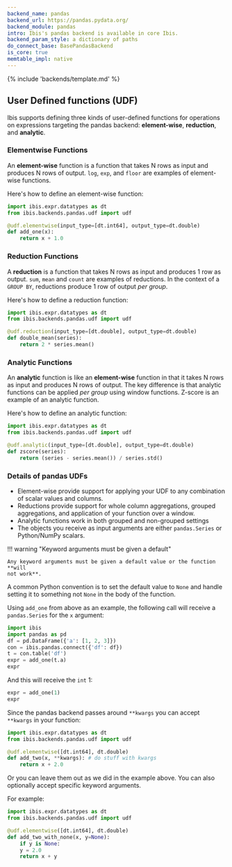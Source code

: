 ```yaml
---
backend_name: pandas
backend_url: https://pandas.pydata.org/
backend_module: pandas
intro: Ibis's pandas backend is available in core Ibis.
backend_param_style: a dictionary of paths
do_connect_base: BasePandasBackend
is_core: true
memtable_impl: native
---
```


{% include 'backends/template.md' %}

## User Defined functions (UDF)

Ibis supports defining three kinds of user-defined functions for operations on
expressions targeting the pandas backend: **element-wise**, **reduction**, and
**analytic**.

### Elementwise Functions

An **element-wise** function is a function that takes N rows as input and
produces N rows of output. `log`, `exp`, and `floor` are examples of
element-wise functions.

Here's how to define an element-wise function:

```python
import ibis.expr.datatypes as dt
from ibis.backends.pandas.udf import udf

@udf.elementwise(input_type=[dt.int64], output_type=dt.double)
def add_one(x):
    return x + 1.0
```

### Reduction Functions

A **reduction** is a function that takes N rows as input and produces 1 row
as output. `sum`, `mean` and `count` are examples of reductions. In
the context of a `GROUP BY`, reductions produce 1 row of output _per
group_.

Here's how to define a reduction function:

```python
import ibis.expr.datatypes as dt
from ibis.backends.pandas.udf import udf

@udf.reduction(input_type=[dt.double], output_type=dt.double)
def double_mean(series):
    return 2 * series.mean()
```

### Analytic Functions

An **analytic** function is like an **element-wise** function in that it takes
N rows as input and produces N rows of output. The key difference is that
analytic functions can be applied _per group_ using window functions. Z-score
is an example of an analytic function.

Here's how to define an analytic function:

```python
import ibis.expr.datatypes as dt
from ibis.backends.pandas.udf import udf

@udf.analytic(input_type=[dt.double], output_type=dt.double)
def zscore(series):
    return (series - series.mean()) / series.std()
```

### Details of pandas UDFs

- Element-wise provide support
  for applying your UDF to any combination of scalar values and columns.
- Reductions provide support for
  whole column aggregations, grouped aggregations, and application of your
  function over a window.
- Analytic functions work in both grouped and non-grouped
  settings
- The objects you receive as input arguments are either `pandas.Series` or
  Python/NumPy scalars.

!!! warning "Keyword arguments must be given a default"

    Any keyword arguments must be given a default value or the function **will
    not work**.

A common Python convention is to set the default value to `None` and
handle setting it to something not `None` in the body of the function.

Using `add_one` from above as an example, the following call will receive a
`pandas.Series` for the `x` argument:

```python
import ibis
import pandas as pd
df = pd.DataFrame({'a': [1, 2, 3]})
con = ibis.pandas.connect({'df': df})
t = con.table('df')
expr = add_one(t.a)
expr
```

And this will receive the `int` 1:

```python
expr = add_one(1)
expr
```

Since the pandas backend passes around `**kwargs` you can accept `**kwargs`
in your function:

```python
import ibis.expr.datatypes as dt
from ibis.backends.pandas.udf import udf

@udf.elementwise([dt.int64], dt.double)
def add_two(x, **kwargs): # do stuff with kwargs
    return x + 2.0
```

Or you can leave them out as we did in the example above. You can also
optionally accept specific keyword arguments.

For example:

```python
import ibis.expr.datatypes as dt
from ibis.backends.pandas.udf import udf

@udf.elementwise([dt.int64], dt.double)
def add_two_with_none(x, y=None):
    if y is None:
    y = 2.0
    return x + y
```

